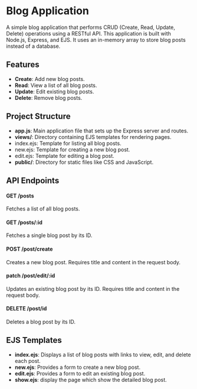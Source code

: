 # Blog Application

A simple blog application that performs CRUD (Create, Read, Update, Delete) operations using a RESTful API. This application is built with Node.js, Express, and EJS. It uses an in-memory array to store blog posts instead of a database.

## Features

- **Create**: Add new blog posts.
- **Read**: View a list of all blog posts.
- **Update**: Edit existing blog posts.
- **Delete**: Remove blog posts.

## Project Structure

- **app.js**: Main application file that sets up the Express server and routes.
- **views/**: Directory containing EJS templates for rendering pages.
- index.ejs: Template for listing all blog posts.
- new.ejs: Template for creating a new blog post.
- edit.ejs: Template for editing a blog post.
- **public/**: Directory for static files like CSS and JavaScript.



## API Endpoints

#### GET /posts
Fetches a list of all blog posts.

#### GET /posts/:id
Fetches a single blog post by its ID.

#### POST /post/create
Creates a new blog post. Requires title and content in the request body.

#### patch /post/edit/:id
Updates an existing blog post by its ID. Requires title and content in the request body.

#### DELETE /post/id
Deletes a blog post by its ID.

## EJS Templates
- **index.ejs**: Displays a list of blog posts with links to view, edit, and delete each post.
- **new.ejs**: Provides a form to create a new blog post.
- **edit.ejs**: Provides a form to edit an existing blog post.
- **show.ejs**: display the page which show the detailed blog post.

